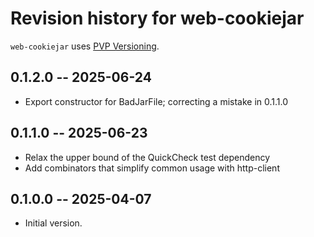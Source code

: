 # Revision history for web-cookiejar

`web-cookiejar` uses [PVP Versioning][1].


## 0.1.2.0 -- 2025-06-24

* Export constructor for BadJarFile; correcting a mistake in 0.1.1.0

## 0.1.1.0 -- 2025-06-23

* Relax the upper bound of the QuickCheck test dependency
* Add combinators that simplify common usage with http-client


## 0.1.0.0 -- 2025-04-07

* Initial version.

[1]: https://pvp.haskell.org
